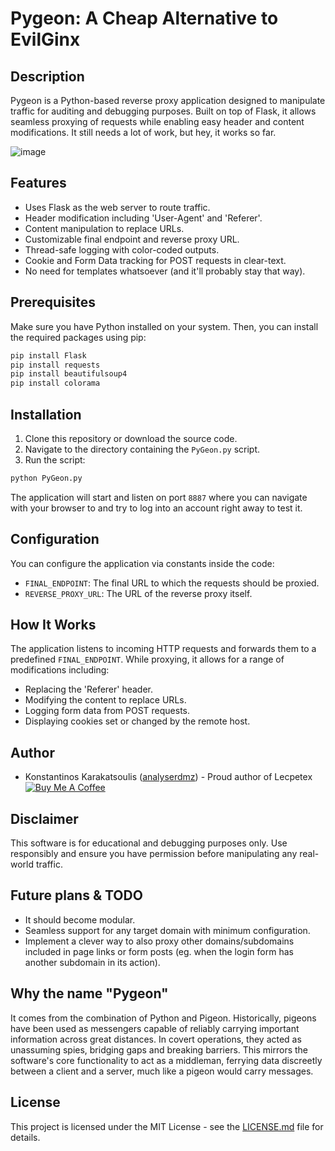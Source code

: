 # Pygeon: A Cheap Alternative to EvilGinx

## Description

Pygeon is a Python-based reverse proxy application designed to manipulate traffic for auditing and debugging purposes. Built on top of Flask, it allows seamless proxying of requests while enabling easy header and content modifications. It still needs a lot of work, but hey, it works so far.

![image](https://github.com/analyserdmz/Pygeon/assets/61113942/94ed0cea-b0fe-4002-bf4c-05c768cc6c1d)


## Features

- Uses Flask as the web server to route traffic.
- Header modification including 'User-Agent' and 'Referer'.
- Content manipulation to replace URLs.
- Customizable final endpoint and reverse proxy URL.
- Thread-safe logging with color-coded outputs.
- Cookie and Form Data tracking for POST requests in clear-text.
- No need for templates whatsoever (and it'll probably stay that way).

## Prerequisites

Make sure you have Python installed on your system. Then, you can install the required packages using pip:

```bash
pip install Flask
pip install requests
pip install beautifulsoup4
pip install colorama
```

## Installation

1. Clone this repository or download the source code.
2. Navigate to the directory containing the `PyGeon.py` script.
3. Run the script:

```bash
python PyGeon.py
```

The application will start and listen on port `8887` where you can navigate with your browser to and try to log into an account right away to test it.

## Configuration

You can configure the application via constants inside the code:

- `FINAL_ENDPOINT`: The final URL to which the requests should be proxied.
- `REVERSE_PROXY_URL`: The URL of the reverse proxy itself.

## How It Works

The application listens to incoming HTTP requests and forwards them to a predefined `FINAL_ENDPOINT`. While proxying, it allows for a range of modifications including:

- Replacing the 'Referer' header.
- Modifying the content to replace URLs.
- Logging form data from POST requests.
- Displaying cookies set or changed by the remote host.

## Author

- Konstantinos Karakatsoulis ([analyserdmz](https://github.com/analyserdmz)) - Proud author of Lecpetex
[![Buy Me A Coffee](https://img.shields.io/badge/Buy%20Me%20A%20Coffee-Donate-orange.svg)](https://www.buymeacoffee.com/analyserdmz)

## Disclaimer

This software is for educational and debugging purposes only. Use responsibly and ensure you have permission before manipulating any real-world traffic.

## Future plans & TODO

- It should become modular.
- Seamless support for any target domain with minimum configuration.
- Implement a clever way to also proxy other domains/subdomains included in page links or form posts (eg. when the login form has another subdomain in its action).

## Why the name "Pygeon"

It comes from the combination of Python and Pigeon. Historically, pigeons have been used as messengers capable of reliably carrying important information across great distances. In covert operations, they acted as unassuming spies, bridging gaps and breaking barriers. This mirrors the software's core functionality to act as a middleman, ferrying data discreetly between a client and a server, much like a pigeon would carry messages.

## License

This project is licensed under the MIT License - see the [LICENSE.md](LICENSE.md) file for details.
